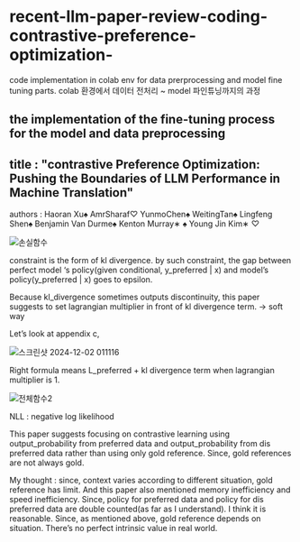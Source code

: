 # recent-llm-paper-review-coding-contrastive-preference-optimization-
code implementation in colab env for data prerprocessing and model fine tuning parts. colab 환경에서 데이터 전처리 ~ model 파인튜닝까지의 과정

## the implementation of the fine-tuning process for the model and data preprocessing ##

## title : "contrastive Preference Optimization: Pushing the Boundaries of LLM Performance in Machine Translation" ##

authors : Haoran Xu♠ AmrSharaf♡ YunmoChen♠ WeitingTan♠ Lingfeng Shen♠ Benjamin Van Durme♠ Kenton Murray∗ ♠ Young Jin Kim∗ ♡



![손실함수](https://github.com/user-attachments/assets/bcebf79b-11c1-47e7-bc04-f422e7d84ef1)

constraint is the form of kl divergence. by such constraint, the gap between perfect model ‘s policy(given conditional, y_preferred | x) and model’s policy(y_preferred | x) goes to epsilon. 

Because kl_divergence sometimes outputs discontinuity, this paper suggests to set lagrangian multiplier in front of kl divergence term. -> soft way 

Let’s look at appendix c,

![스크린샷 2024-12-02 011116](https://github.com/user-attachments/assets/c820be17-dfbc-4c9c-887d-1e2775cdce2e)


Right formula means L_preferred + kl divergence term when lagrangian multiplier is 1.

![전체함수2](https://github.com/user-attachments/assets/dcdf25cd-7a76-496a-aa8c-d77f57701b55)

NLL : negative log likelihood


This paper suggests focusing on contrastive learning using output_probability from preferred data and output_probability from dis preferred data rather than using only gold reference. Since, gold references are not always gold.

My thought : since, context varies according to different situation, gold reference has limit. And this paper also mentioned memory inefficiency and speed inefficiency. Since, policy for preferred data and policy for dis preferred data are double counted(as far as I understand). I think it is reasonable. Since, as mentioned above, gold reference depends on situation. There’s no perfect intrinsic value in real world. 
